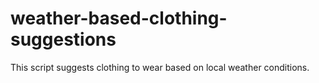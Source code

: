 # weather-based-clothing-suggestions
This script suggests clothing to wear based on local weather conditions.
